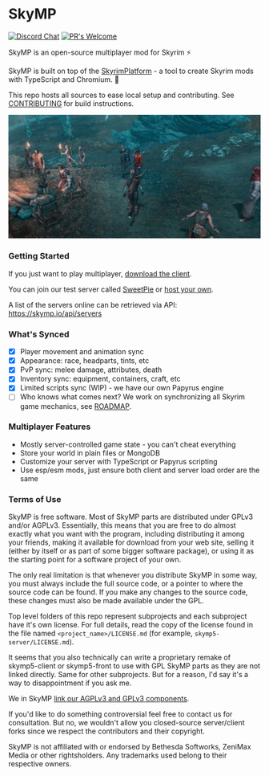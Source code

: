 # SkyMP

[![Discord Chat](https://img.shields.io/discord/699653182946803722?label=Discord&logo=Discord)](https://discord.gg/k39uQ9Yudt) 
[![PR's Welcome](https://img.shields.io/badge/PRs%20-welcome-brightgreen.svg)](CONTRIBUTING.md)

SkyMP is an open-source multiplayer mod for Skyrim ⚡

SkyMP is built on top of the [SkyrimPlatform](docs/docs_skyrim_platform.md) - a tool to create Skyrim mods with TypeScript and Chromium. 🚀

This repo hosts all sources to ease local setup and contributing. See [CONTRIBUTING](CONTRIBUTING.md) for build instructions.

![image](skymp.jpg)

### Getting Started

If you just want to play multiplayer, [download the client]().

You can join our test server called [SweetPie]() or [host your own]().

A list of the servers online can be retrieved via API: https://skymp.io/api/servers

### What's Synced

- [x] Player movement and animation sync
- [x] Appearance: race, headparts, tints, etc
- [x] PvP sync: melee damage, attributes, death
- [x] Inventory sync: equipment, containers, craft, etc
- [x] Limited scripts sync (WIP) - we have our own Papyrus engine
- [ ] Who knows what comes next? We work on synchronizing all Skyrim game mechanics, see [ROADMAP](ROADMAP.md).

### Multiplayer Features

- Mostly server-controlled game state - you can't cheat everything
- Store your world in plain files or MongoDB
- Customize your server with TypeScript or Papyrus scripting
- Use esp/esm mods, just ensure both client and server load order are the same

### Terms of Use

SkyMP is free software. Most of SkyMP parts are distributed under GPLv3 and/or AGPLv3. Essentially, this means that you are free to do almost exactly what you want with the program, including distributing it among your friends, making it available for download from your web site, selling it (either by itself or as part of some bigger software package), or using it as the starting point for a software project of your own.

The only real limitation is that whenever you distribute SkyMP in some way, you must always include the full source code, or a pointer to where the source code can be found. If you make any changes to the source code, these changes must also be made available under the GPL.

Top level folders of this repo represent subprojects and each subproject have it's own license. For full details, read the copy of the license found in the file named `<project_name>/LICENSE.md` (for example, `skymp5-server/LICENSE.md`).

It seems that you also technically can write a proprietary remake of skymp5-client or skymp5-front to use with GPL SkyMP parts as they are not linked directly. Same for other subprojects. But for a reason, I'd say it's a way to disappointment if you ask me.

We in SkyMP [link our AGPLv3 and GPLv3 components](https://opensource.stackexchange.com/questions/8432/is-gpl-linking-to-agpl-possible).

If you'd like to do something controversial feel free to contact us for consultation. But no, we wouldn't allow you closed-source server/client forks since we respect the contributors and their copyright.

SkyMP is not affiliated with or endorsed by Bethesda Softworks, ZeniMax Media or other rightsholders. Any trademarks used belong to their respective owners.
